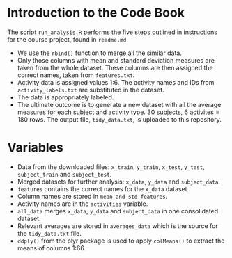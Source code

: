 # Introduction to the Code Book

The script `run_analysis.R` performs the five steps outlined in instructions for the course project, found in `readme.md`.

* We use the `rbind()` function to merge all the similar data. 
* Only those columns with mean and standard deviation measures are taken from the whole dataset. These columns are then assigned the correct names, taken from `features.txt`.
* Activity data is assigned values 1:6. The activity names and IDs from `activity_labels.txt` are substituted in the dataset.
* The data is appropriately labeled.
* The ultimate outcome is to generate a new dataset with all the average measures for each subject and activity type. 30 subjects, 6 activites = 180 rows. The output file, `tidy_data.txt`, is uploaded to this repository.

# Variables

* Data from the downloaded files: `x_train`, `y_train`, `x_test`, `y_test`, `subject_train` and `subject_test`.
* Merged datasets for further analysis: `x_data`, `y_data` and `subject_data`.
* `features` contains the correct names for the `x_data` dataset.
* Column names are stored in `mean_and_std_features`.
* Activity names are in the `activities` variable.
* `all_data` merges `x_data`, `y_data` and `subject_data` in one consolidated dataset.
* Relevant averages are stored in `averages_data` which is the source for the `tidy_data.txt` file.
* `ddply()` from the plyr package is used to apply `colMeans()` to extract the means of columns 1:66.
